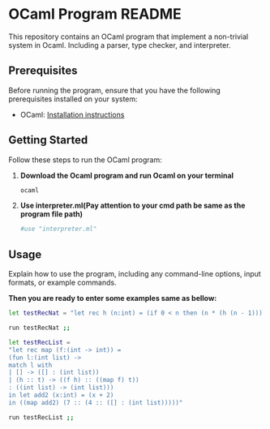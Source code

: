 # OCaml Program README

This repository contains an OCaml program that implement a non-trivial system in Ocaml. Including a parser, type checker, and interpreter.

## Prerequisites

Before running the program, ensure that you have the following prerequisites installed on your system:

- OCaml: [Installation instructions](https://ocaml.org/docs/install.html)

## Getting Started

Follow these steps to run the OCaml program:

1. **Download the Ocaml program and run Ocaml on your terminal**

    ```bash
    ocaml
    ```

2. **Use interpreter.ml(Pay attention to your cmd path be same as the program file path)**

    ```bash
    #use "interpreter.ml"
    ```



## Usage

Explain how to use the program, including any command-line options, input formats, or example commands.

**Then you are ready to enter some examples same as bellow:**

```bash
let testRecNat = "let rec h (n:int) = (if 0 < n then (n * (h (n - 1))) else 1 : int) in (h 5)"

run testRecNat ;;

let testRecList =
"let rec map (f:(int -> int)) =
(fun l:(int list) ->
match l with
| [] -> ([] : (int list))
| (h :: t) -> ((f h) :: ((map f) t))
: ((int list) -> (int list)))
in let add2 (x:int) = (x + 2)
in ((map add2) (7 :: (4 :: ([] : (int list)))))"

run testRecList ;;
```
